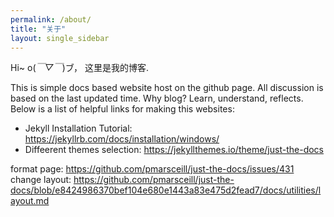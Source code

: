 ```yaml
---
permalink: /about/
title: "关于"
layout: single_sidebar
---
```


Hi~ o(*￣▽￣*)ブ， 这里是我的博客.

This is simple docs based website host on the github page.
All discussion is based on the last updated time.
Why blog? Learn, understand, reflects.
Below is a list of helpful links for making this websites:
* Jekyll Installation Tutorial: https://jekyllrb.com/docs/installation/windows/
* Diffeerent themes selection: https://jekyllthemes.io/theme/just-the-docs

format page: https://github.com/pmarsceill/just-the-docs/issues/431
change layout: https://github.com/pmarsceill/just-the-docs/blob/e8424986370bef104e680e1443a83e475d2fead7/docs/utilities/layout.md